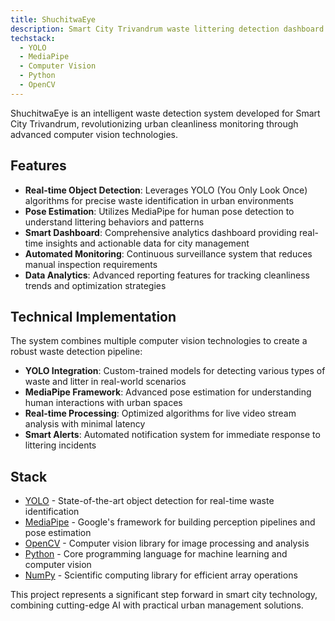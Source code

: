 ```yaml
---
title: ShuchitwaEye
description: Smart City Trivandrum waste littering detection dashboard featuring real-time computer vision analysis. Built with YOLO for object detection and MediaPipe for pose estimation to monitor urban cleanliness and create actionable insights for city management.
techstack:
  - YOLO
  - MediaPipe
  - Computer Vision
  - Python
  - OpenCV
---
```


ShuchitwaEye is an intelligent waste detection system developed for Smart City Trivandrum, revolutionizing urban cleanliness monitoring through advanced computer vision technologies.

## Features

- **Real-time Object Detection**: Leverages YOLO (You Only Look Once) algorithms for precise waste identification in urban environments
- **Pose Estimation**: Utilizes MediaPipe for human pose detection to understand littering behaviors and patterns
- **Smart Dashboard**: Comprehensive analytics dashboard providing real-time insights and actionable data for city management
- **Automated Monitoring**: Continuous surveillance system that reduces manual inspection requirements
- **Data Analytics**: Advanced reporting features for tracking cleanliness trends and optimization strategies

## Technical Implementation

The system combines multiple computer vision technologies to create a robust waste detection pipeline:

- **YOLO Integration**: Custom-trained models for detecting various types of waste and litter in real-world scenarios
- **MediaPipe Framework**: Advanced pose estimation for understanding human interactions with urban spaces
- **Real-time Processing**: Optimized algorithms for live video stream analysis with minimal latency
- **Smart Alerts**: Automated notification system for immediate response to littering incidents

## Stack

- [YOLO](https://github.com/ultralytics/yolov5) - State-of-the-art object detection for real-time waste identification
- [MediaPipe](https://mediapipe.dev/) - Google's framework for building perception pipelines and pose estimation
- [OpenCV](https://opencv.org/) - Computer vision library for image processing and analysis
- [Python](https://python.org/) - Core programming language for machine learning and computer vision
- [NumPy](https://numpy.org/) - Scientific computing library for efficient array operations

This project represents a significant step forward in smart city technology, combining cutting-edge AI with practical urban management solutions.
